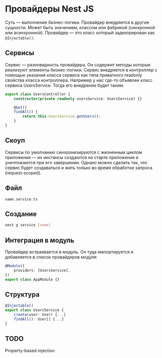 # Провайдеры Nest JS
Суть — выполнение бизнес-логики. Провайдер внедряется в другие сущности. Может быть значением, классом или фабрикой (синхронной или асинхронной). Провайдер — это класс который задекорирован как `@Injectable()`.

## Сервисы

Сервис — разновидность провайдера. Он содержит методы которые реализуют элементы бизнес-логики. Сервис внедряется в контроллер с помощью указания класса сервиса как типа приватного readonly свойства класса контроллера. Например у нас где-то объявлен класс сервиса UsersService. Тогда его внедрение будет таким:

```ts
export class UsersController {
    constructor(private readonly usersService: UsersService) {}

    @Get()
    findAll() {
        return this.UsersService.getUsers();
    }
}
```

## Скоуп
Сервисы по умолчанию синхронизируются с жизненным циклом приложения — их инстансы создаются на старте приложения и уничтожаются при его завершении. Однако можно сделать так, что сервис будет создаваться и жить только во время обработки запроса (request-scoped).

## Файл
```
name.service.ts
```

## Создание
```bash
nest g service [name]
```

## Интеграция в модуль
Провайдер встраивается в модуль. Он туда импортируется и добавляется в список провайдеров модуля:

```ts
@Module({
	providers: [UsersService],
})
export class AppModule {}
```

## Структура
```ts
@Injectable()
export class UsersService {
	create(user: User) {...}
	findAll(): User[] {...}
}
```

## TODO
Property-based injection
